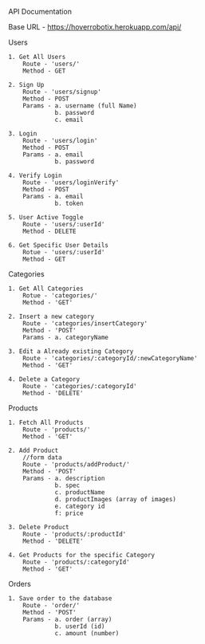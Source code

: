 API Documentation

Base URL - https://hoverrobotix.herokuapp.com/api/

Users

    1. Get All Users
        Route - 'users/'
        Method - GET
    
    2. Sign Up 
        Route - 'users/signup'
        Method - POST
        Params - a. username (full Name)
                 b. password
                 c. email

    3. Login 
        Route - 'users/login'
        Method - POST
        Params - a. email
                 b. password

    4. Verify Login
        Route - 'users/loginVerify'
        Method - POST
        Params - a. email
                 b. token
    
    5. User Active Toggle
        Route - 'users/:userId'
        Method - DELETE

    6. Get Specific User Details
        Rotue - 'users/:userId'
        Method - GET

Categories

    1. Get All Categories
        Rotue - 'categories/'
        Method - 'GET'
    
    2. Insert a new category
        Route - 'categories/insertCategory'
        Method - 'POST'
        Params - a. categoryName
    
    3. Edit a Already existing Category
        Route - 'categories/:categoryId/:newCategoryName'
        Method - 'GET'

    4. Delete a Category
        Route - 'categories/:categoryId'
        Method - 'DELETE'

Products

    1. Fetch All Products
        Route - 'products/'
        Method - 'GET'
    
    2. Add Product
        //form data
        Route - 'products/addProduct/'
        Method - 'POST'
        Params - a. description
                 b. spec
                 c. productName
                 d. productImages (array of images)
                 e. category id
                 f: price
                 
    3. Delete Product 
        Route - 'products/:productId'
        Method - 'DELETE'

    4. Get Products for the specific Category 
        Route - 'products/:categoryId'
        Method - 'GET'

Orders 

    1. Save order to the database
        Route - 'order/'
        Method - 'POST'
        Params - a. order (array)
                 b. userId (id)
                 c. amount (number)